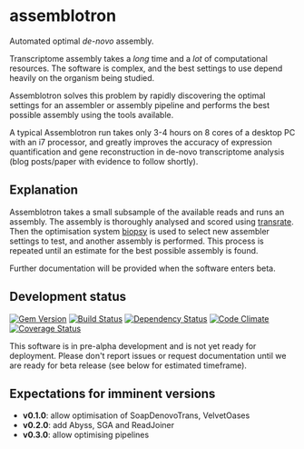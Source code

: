 assemblotron
============

Automated optimal *de-novo* assembly.

Transcriptome assembly takes a *long* time and a *lot* of computational resources. The software is complex, and the best settings to use depend heavily on the organism being studied.

Assemblotron solves this problem by rapidly discovering the optimal settings for an assembler or assembly pipeline and performs the best possible assembly using the tools available.

A typical Assemblotron run takes only 3-4 hours on 8 cores of a desktop PC with an i7 processor, and greatly improves the accuracy of expression quantification and gene reconstruction in de-novo transcriptome analysis (blog posts/paper with evidence to follow shortly).

## Explanation

Assemblotron takes a small subsample of the available reads and runs an assembly. The assembly is thoroughly analysed and scored using [transrate](https://github.com/Blahah/transrate). Then the optimisation system [biopsy](https://github.com/Blahah/biopsy) is used to select new assembler settings to test, and another assembly is performed. This process is repeated until an estimate for the best possible assembly is found.

Further documentation will be provided when the software enters beta.

## Development status

[![Gem Version](https://badge.fury.io/rb/assemblotron.png)][gem]
[![Build Status](https://secure.travis-ci.org/Blahah/assemblotron.png?branch=master)][travis]
[![Dependency Status](https://gemnasium.com/Blahah/assemblotron.png?travis)][gemnasium]
[![Code Climate](https://codeclimate.com/github/Blahah/assemblotron.png)][codeclimate]
[![Coverage Status](https://coveralls.io/repos/Blahah/assemblotron/badge.png?branch=master)][coveralls]

[gem]: https://badge.fury.io/rb/assemblotron
[travis]: https://travis-ci.org/Blahah/assemblotron
[gemnasium]: https://gemnasium.com/Blahah/assemblotron
[codeclimate]: https://codeclimate.com/github/Blahah/assemblotron
[coveralls]: https://coveralls.io/r/Blahah/assemblotron

This software is in pre-alpha development and is not yet ready for deployment. 
Please don't report issues or request documentation until we are ready for beta release (see below for estimated timeframe).

## Expectations for imminent versions

* **v0.1.0**: allow optimisation of SoapDenovoTrans, VelvetOases
* **v0.2.0**: add Abyss, SGA and ReadJoiner
* **v0.3.0**: allow optimising pipelines
